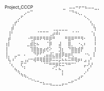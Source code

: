 Project_CCCP
⠀⠀⠀⠀⠀⠀⠀⠀⠀⣀⠀⠤⠤⠒⠖⠒⠦⠤⠤⣀⡀⠀⠀⠀⠀⠀⠀⠀⠀
⠀⠀⠀⠀⠀⠀⡠⠒⠉⠀⠀⠀⠀⠀⠀⠀⠀⠀⠀⠀⠈⠙⠲⢄⡀⠀⠀⠀⠀
⠀⠀⠀⠀⡠⠋⠀⠀⠀⠀⠀⠀⠀⠀⠀⠀⠀⠀⠀⠀⠀⠀⠀⠀⠀⠑⢄⠀⠀⠀
⠀⠀⢀⡞⠁⠀⠀⠀⠀⠀⠀⠀⠀⠀⠀⠀⠀⠀⠀⠀⠀⠀⠀⠀⠀⠀⠀⢣⡀⠀
⠀⠀⡾⠀⠀⠀⠀⠀⠀⠀⠀⠀⠀⠀⠀⢀⣀⣀⣀⣀⠀⠀⠀⠀⠀⠀⠀⠀⢳⠀
⠀⢸⠃⠀⠀⠀⠀⠀⠀⠀⠈⠉⠉⠉⢀⡴⠾⠆⠀⠀⠀⠈⠈⠁⠀⠀⠀⠈⡆
⠀⡾⠀⠀⠀⠀⠀⠐⢛⡿⠿⠟⠻⠿⡿⠛⠀⠀⠀⠛⣿⠿⠛⠛⠻⠂⠀⠀⢸
⢰⡇⠀⠀⠀⠀⠀⣀⣾⣗⠦⠀⠀⠈⡿⠀⠀⣼⠀⠀⣿⡀⠀⠐⢄⠆⠀⠀⠸
⢸⠀⠀⠀⠀⠀⠀⠀⢹⣿⣷⣶⣴⢞⠕⠀⠀⣹⡆⠀⠙⣿⣷⣾⡟⠀⠀⠀⢸
⢸⡀⠀⣀⠤⠀⠄⠀⠀⠙⠟⠋⢁⣤⣼⣅⣶⣾⡿⣶⡶⢏⠉⠉⠀⠐⠢⠀⡇
⠈⢧⠰⠁⠀⣀⢠⡔⠒⢾⠿⢿⣿⣿⡿⠭⠭⡭⠦⠦⠭⠿⢿⡶⠆⣠⢠⠃
⠀⠈⢆⠀⠀⢏⡉⠀⠀⠀⠀⠀⠈⠉⠛⢛⡿⠯⠭⠙⠛⠉⠁⠀⠀⡤⠜⡜⠀
⠀⠀⠀⠳⣄⠀⠁⠀⠀⠀⠀⠀⠀⠀⠀⠁⠂⠓⡄⠀⠀⠀⠀⠀⠀⢀⠎⠀⠀
⠀⠀⠀⠀⠈⠳⢦⡀⠀⠀⠀⠀⠀⠀⠀⠀⠀⠀⠃⠀⠀⠀⠀⢀⡤⠁⠀⠀⠀
⠀⠀⠀⠀⠀⠀⠀⠈⠑⠢⠤⣀⡀⠀⠀⠀⠀⠀⠀⠀⣀⡤⠒⠉⠀⠀⠀⠀⠀
⠀⠀⠀⠀⠀⠀⠀⠀⠀⠀⠀⠀⠉⠉⠙⠒⠒⠒⠋⠉⠀⠀⠀⠀⠀⠀⠀⠀⠀
